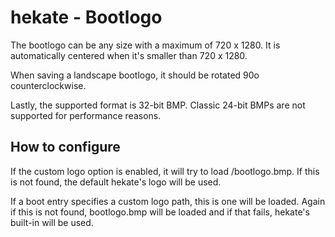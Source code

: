 # hekate - Bootlogo

The bootlogo can be any size with a maximum of 720 x 1280. It is automatically centered when it's smaller than 720 x 1280.

When saving a landscape bootlogo, it should be rotated 90o counterclockwise.

Lastly, the supported format is 32-bit BMP. Classic 24-bit BMPs are not supported for performance reasons.


## How to configure

If the custom logo option is enabled, it will try to load /bootlogo.bmp. If this is not found, the default hekate's logo will be used.

If a boot entry specifies a custom logo path, this is one will be loaded. Again if this is not found, bootlogo.bmp will be loaded and if that fails, hekate's built-in will be used.